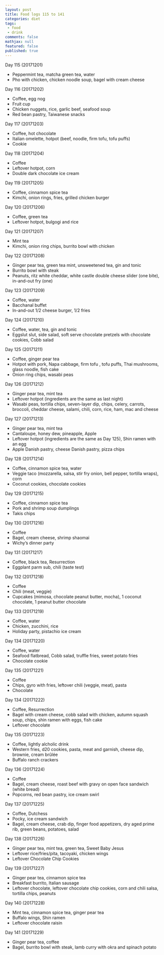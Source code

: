 ```yaml
---
layout: post
title: Food logs 115 to 141
categories: diet
tags:
 - food
 - drink
comments: false
mathjax: null
featured: false
published: true
---
```


Day 115 (20171201)
- Peppermint tea, matcha green tea, water
- Pho with chicken, chicken noodle soup, bagel with cream cheese

Day 116 (20171202)
- Coffee, egg nog 
- Fruit cup
- Chicken nuggets, rice, garlic beef, seafood soup
- Red bean pastry, Taiwanese snacks 

Day 117 (20171203)
- Coffee, hot chocolate
- Italian omelette, hotpot (beef, noodle, firm tofu, tofu puffs)
- Cookie

Day 118 (20171204)
- Coffee
- Leftover hotpot, corn
- Double dark chocolate ice cream

Day 119 (20171205)
- Coffee, cinnamon spice tea
- Kimchi, onion rings, fries, grilled chicken burger

Day 120 (20171206)
- Coffee, green tea
- Leftover hotpot, bulgogi and rice

Day 121 (20171207)
- Mint tea
- Kimchi, onion ring chips, burrito bowl with chicken

Day 122 (20171208)
- Ginger pear tea, green tea mint, unsweetened tea, gin and tonic
- Burrito bowl with steak
- Peanuts, ritz white cheddar, white castle double cheese slider (one bite), in-and-out fry (one)

Day 123 (20171209)
- Coffee, water
- Bacchanal buffet
- In-and-out 1/2 cheese burger, 1/2 fries

Day 124 (20171210)
- Coffee, water, tea, gin and tonic
- Eggslut slut, side salad, soft serve chocolate pretzels with chocolate cookies, Cobb salad 

Day 125 (20171211)
- Coffee, ginger pear tea
- Hotpot with pork, Napa cabbage, firm tofu , tofu puffs, Thai mushrooms, glass noodle, fish cake
- Onion ring chips, wasabi peas

Day 126 (20171212)
- Ginger pear tea, mint tea
- Leftover hotpot (ingredients are the same as last night)
- Wasabi peas, tortilla chips, seven-layer dip, chips, celery, carrots, broccoli, cheddar cheese, salami, chili, corn, rice, ham, mac and cheese

Day 127 (20171213)
- Ginger pear tea, mint tea
- Cantaloupe, honey dew, pineapple, Apple
- Leftover hotpot (ingredients are the same as Day 125), Shin ramen with an egg 
- Apple Danish pastry, cheese Danish pastry, pizza chips

Day 128 (20171214)
- Coffee, cinnamon spice tea, water
- Veggie taco (mozzarella, salsa, stir fry onion, bell pepper, tortilla wraps), corn
- Coconut cookies, chocolate cookies

Day 129 (20171215)
- Coffee, cinnamon spice tea
- Pork and shrimp soup dumplings
- Takis chips

Day 130 (20171216)
- Coffee
- Bagel, cream cheese, shrimp shaomai
- Wichy’s dinner party

Day 131 (20171217)
- Coffee, black tea, Resurrection
- Eggplant parm sub, chili (taste test)

Day 132 (20171218)
- Coffee
- Chili (meat, veggie)
- Cupcakes (mimosa, chocolate peanut butter, mocha), 1 coconut chocolate, 1 peanut butter chocolate

Day 133 (20171219)
- Coffee, water
- Chicken, zucchini, rice
- Holiday party, pistachio ice cream
 
Day 134 (20171220)
- Coffee, water
- Seafood flatbread, Cobb salad, truffle fries, sweet potato fries
- Chocolate cookie

Day 135 (20171221)
- Coffee 
- Chips, gyro with fries, leftover chili (veggie, meat), pasta
- Chocolate

Day 134 (20171222)
- Coffee, Resurrection
- Bagel with cream cheese, cobb salad with chicken, autumn squash soup, chips, shin ramen with eggs, fish cake
- Leftover chocolate  

Day 135 (20171223)
- Coffee, lightly alcholic drink
- Western fries, d20 cookies, pasta, meat and garnish, cheese dip, brownie, cream brûlée
- Buffalo ranch crackers

Day 136 (20171224)
- Coffee
- Bagel, cream cheese, roast beef with gravy on open face sandwich (white bread)
- Popcorns, red bean pastry, ice cream swirl

Day 137 (20171225)
- Coffee, Dutchess
- Pocky, ice cream sandwich
- Bagel, cream cheese, crab dip, finger food appetizers, dry aged prime rib, green beans, potatoes, salad

Day 138 (20171226)
- Ginger pear tea, mint tea, green tea, Sweet Baby Jesus 
- Leftover rice/fries/pita, tacoyaki, chicken wings
- Leftover Chocolate Chip Cookies 

Day 139 (20171227)
- Ginger pear tea, cinnamon spice tea
- Breakfast burrito, Italian sausage
- Leftover chocolate, leftover chocolate chip cookies, corn and chili salsa, tortilla chips, peanuts

Day 140 (20171228)
- Mint tea, cinnamon spice tea, ginger pear tea
- Buffalo wings, Shin ramen
- Leftover chocolate raisin

Day 141 (20171229)
- Ginger pear tea, coffee
- Bagel, burrito bowl with steak, lamb curry with okra and spinach potato

